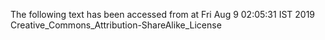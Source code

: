 The following text has been accessed from at Fri Aug 9 02:05:31 IST 2019
Creative_Commons_Attribution-ShareAlike_License

